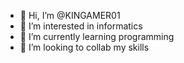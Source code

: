- 👋 Hi, I’m @KINGAMER01
- 👀 I’m interested in informatics
- 🌱 I’m currently learning programming
- 💞️ I’m looking to collab my skills
<!---
KINGAMER01/KINGAMER01 is a ✨ special ✨ repository because its `README.md` (this file) appears on your GitHub profile.
You can click the Preview link to take a look at your changes.
--->
